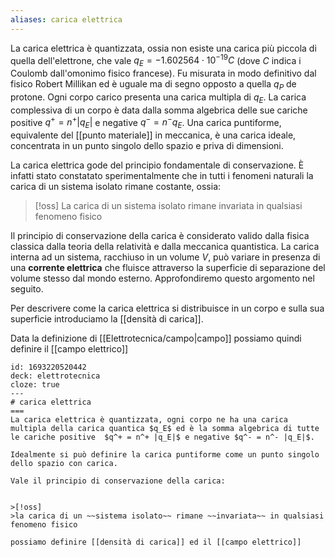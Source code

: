 ```yaml
---
aliases: carica elettrica
---
```

La carica elettrica è quantizzata, ossia non esiste una carica più piccola di quella dell'elettrone, che vale $q_{E}=-1.602564 \cdot 10^{-19} C$ (dove $C$ indica i Coulomb dall'omonimo fisico francese). Fu misurata in modo definitivo dal fisico Robert Millikan ed è uguale ma di segno opposto a quella $q_{P}$ de protone. Ogni corpo carico presenta una carica multipla di $q_{E}$. La carica complessiva di un corpo è data dalla somma algebrica delle sue cariche positive $q^+ = n^+ |q_{E}|$ e negative $q^- = n^-q_{E}$.
Una carica puntiforme, equivalente del [[punto materiale]] in meccanica, è una carica ideale, concentrata in un punto singolo dello spazio e priva di dimensioni.

La carica elettrica gode del principio fondamentale di conservazione. È infatti stato constatato sperimentalmente che in tutti i fenomeni naturali la carica di un sistema isolato rimane costante, ossia:

>[!oss]
>La carica di un sistema isolato rimane invariata in qualsiasi fenomeno fisico

Il principio di conservazione della carica è considerato valido dalla fisica classica dalla teoria della relatività e dalla meccanica quantistica. La carica interna ad un sistema, racchiuso in un volume $V$, può variare in presenza di una **corrente elettrica** che fluisce attraverso la superficie di separazione del volume stesso dal mondo esterno. Approfondiremo questo argomento nel seguito.

Per descrivere come la carica elettrica si distribuisce in un corpo e sulla sua superficie introduciamo la [[densità di carica]].

Data la definizione di [[Elettrotecnica/campo|campo]] possiamo quindi definire il [[campo elettrico]] 


```anki
id: 1693220520442
deck: elettrotecnica
cloze: true
---
# carica elettrica
===
La carica elettrica è quantizzata, ogni corpo ne ha una carica multipla della carica quantica $q_E$ ed è la somma algebrica di tutte le cariche positive  $q^+ = n^+ |q_E|$ e negative $q^- = n^- |q_E|$.

Idealmente si può definire la carica puntiforme come un punto singolo dello spazio con carica.

Vale il principio di conservazione della carica:


>[!oss]
>la carica di un ~~sistema isolato~~ rimane ~~invariata~~ in qualsiasi fenomeno fisico

possiamo definire [[densità di carica]] ed il [[campo elettrico]]
```
